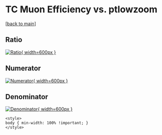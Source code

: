 # TC Muon Efficiency vs. ptlowzoom

[[back to main](./)]



## Ratio

[![Ratio](../mtv/var/TC_13_eff_stack_ptlowzoom.png){ width=600px }](../mtv/var/TC_13_eff_stack_ptlowzoom.pdf)

## Numerator

[![Numerator](../mtv/num/TC_13_eff_stack_ptlowzoom_num0.png){ width=600px }](../mtv/num/TC_13_eff_stack_ptlowzoom_num0.pdf)

## Denominator

[![Denominator](../mtv/den/TC_13_eff_stack_ptlowzoom_den.png){ width=600px }](../mtv/den/TC_13_eff_stack_ptlowzoom_den.pdf)


``` {=html}
<style>
body { min-width: 100% !important; }
</style>
```
